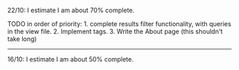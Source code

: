 

22/10: I estimate I am about 70% complete.

TODO in order of priority: 1. complete results filter functionality, with queries in the view file. 2. Implement tags. 3. Write the About page (this shouldn't take long)

--------

16/10: I estimate I am about 50% complete.

